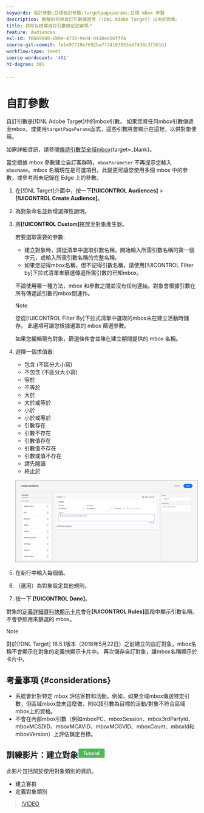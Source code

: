 ```yaml
---
keywords: 自訂參數;目標自訂參數;targetpageparams;目標 mbox 參數
description: 瞭解如何將自訂引數傳遞至 [!DNL Adobe Target] 以用於對象。
title: 我可以根據自訂引數鎖定訪客嗎？
feature: Audiences
exl-id: f0669888-6b9e-4738-9ed4-0418ea56fffa
source-git-commit: fe1e97710e7692ba7724103853ed7438c3f361b1
workflow-type: tm+mt
source-wordcount: '481'
ht-degree: 38%

---
```


# 自訂參數

自訂引數是[!DNL Adobe Target]中的mbox引數。 如果您將任何mbox引數傳遞至mbox，或使用`targetPageParams`函式，這些引數將會顯示在這裡，以供對象使用。

如需詳細資訊，請參閱[傳遞引數至全域mbox](https://experienceleague.adobe.com/docs/target-dev/developer/client-side/global-mbox/pass-parameters-to-global-mbox.html){target=_blank}。

當您根據 mbox 參數建立自訂客群時，`mboxParameter` 不再提示您輸入 `mboxName`。mbox 名稱現在是可選項目。此變更可讓您使用多個 mbox 中的參數，或參考尚未記錄在 Edge 上的參數。

1. 在[!DNL Target]介面中，按一下&#x200B;**[!UICONTROL Audiences]** > **[!UICONTROL Create Audience]**。
1. 為對象命名並新增選擇性說明。
1. 將&#x200B;**[!UICONTROL Custom]**&#x200B;拖放至對象產生器。

   若要選取需要的參數:

   * 建立對象時，請從清單中選取引數名稱，開始輸入所需引數名稱的第一個字元，或輸入所需引數名稱的完整名稱。
   * 如果您記得mbox名稱，但不記得引數名稱，請使用[!UICONTROL Filter by]下拉式清單來篩選傳遞所需引數的已知mbox。

   不論使用哪一種方法，mbox 和參數之間並沒有任何連結。對象會根據引數在所有傳遞該引數的mbox間運作。

   >[!NOTE]
   >
   >您從[!UICONTROL Filter By]下拉式清單中選取的mbox未在建立活動時儲存。 此選項可讓您根據選取的 mbox 篩選參數。

   如果您編輯現有對象，篩選條件會並陳在建立期間提供的 mbox 名稱。

1. 選擇一個求值器:

   * 包含 (不區分大小寫)
   * 不包含 (不區分大小寫)
   * 等於
   * 不等於
   * 大於
   * 大於或等於
   * 小於
   * 小於或等於
   * 引數存在
   * 引數不存在
   * 引數值存在
   * 引數值不存在
   * 引數或值不存在
   * 請先閱讀
   * 終止於

   ![自訂參數客群](assets/custom.png)

1. 在新行中輸入每個值。
1. （選用）為對象設定其他規則。
1. 按一下 **[!UICONTROL Done]**。

對象的[定義詳細資料快顯示卡片](/help/main/c-target/c-audiences/audiences.md#section_11B9C4A777E14D36BA1E925021945780)會在&#x200B;**[!UICONTROL Rules]**&#x200B;區段中顯示引數名稱。 不會參照用來篩選的 mbox。

>[!NOTE]
>
>對於[!DNL Target] 18.5.1版本（2018年5月22日）之前建立的自訂對象，mbox名稱不會顯示在對象的定義快顯示卡片中。 再次儲存自訂對象，讓mbox名稱顯示於卡片中。

## 考量事項 {#considerations}

* 系統會針對特定 mbox 評估客群和活動。例如，如果全域mbox傳送特定引數，但區域mbox並未這麼做，則以該引數為目標的活動/對象不符合區域mbox上的資格。
* 不會在內部mbox引數（例如mboxPC、mboxSession、mbox3rdPartyId、mboxMCSDID、mboxMCAVID、mboxMCGVID、mboxCount、mboxId和mboxVersion）上評估鎖定目標。

## 訓練影片：建立對象![教學課程徽章](/help/main/assets/tutorial.png)

此影片包括關於使用對象類別的資訊。

* 建立客群
* 定義對象類別

>[!VIDEO](https://video.tv.adobe.com/v/17392)
